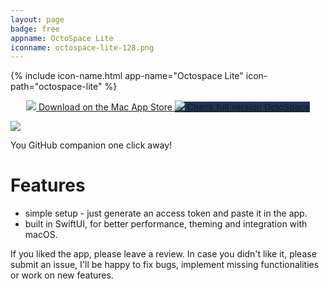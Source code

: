 ```yaml
---
layout: page
badge: free
appname: OctoSpace Lite
iconname: octospace-lite-128.png
---
```


{% include icon-name.html app-name="Octospace Lite" icon-path="octospace-lite" %}


<!-- <p align="center">
  <img class="app-icon" src="./assets/img/octospace-lite-128.png">
  <br>
  <span style="font-weight: bold;">OctoSpace Lite</span>
</p> -->

<p align="center">
  <a class="appstore-badge" href="https://apps.apple.com/ca/app/octospace-lite/id6476446051?mt=12?mt=12&amp;itsct=apps_box_badge&amp;itscg=30200">
    <img class="appstore-badge__icon" src="{{ site.url | append: site.baseurl}}/assets/img/badges/apple.svg">
    <span class="appstore-badge__text">Download on the</span>
    <span class="appstore-badge__storename">Mac App Store</span>
  </a>

  <a class="appstore-badge internal-link" style="background-color:#1d3557" href="#octospace">
    <img class="appstore-badge__icon" src="{{ site.url | append: site.baseurl}}/assets/img/main-logo/menubar-apps-logo.png">
    <span class="appstore-badge__text">Check full version</span>
    <span class="appstore-badge__storename">OctoSpace</span>
  </a>
</p>


<div class="row">
  <div class="col m8 offset-m2">
  <img class="rounded-corners" src="{{ site.url | append: site.baseurl}}/assets/img/screenshots/octospace-lite/octospace-lite-1.png">
  </div>
</div>


You GitHub companion one click away!    

# Features

  - simple setup - just generate an access token and paste it in the app.
  - built in SwiftUI, for better performance, theming and integration with macOS.

If you liked the app, please leave a review. In case you didn't like it, please submit an issue, I'll be happy to fix bugs, implement missing functionalities or work on new features. 
